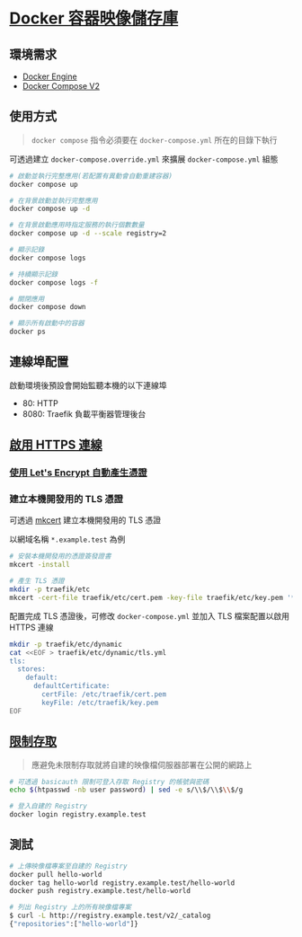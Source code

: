 # [Docker 容器映像儲存庫](https://docs.docker.com/registry/)

## 環境需求

- [Docker Engine](https://docs.docker.com/install/)
- [Docker Compose V2](https://docs.docker.com/compose/cli-command/)

## 使用方式

> `docker compose` 指令必須要在 `docker-compose.yml` 所在的目錄下執行

可透過建立 `docker-compose.override.yml` 來擴展 `docker-compose.yml` 組態

```sh
# 啟動並執行完整應用(若配置有異動會自動重建容器)
docker compose up

# 在背景啟動並執行完整應用
docker compose up -d

# 在背景啟動應用時指定服務的執行個數數量
docker compose up -d --scale registry=2

# 顯示記錄
docker compose logs

# 持續顯示記錄
docker compose logs -f

# 關閉應用
docker compose down

# 顯示所有啟動中的容器
docker ps
```

## 連線埠配置

啟動環境後預設會開始監聽本機的以下連線埠

- 80: HTTP
- 8080: Traefik 負載平衡器管理後台

## [啟用 HTTPS 連線](https://doc.traefik.io/traefik/https/tls/)

### [使用 Let's Encrypt 自動產生憑證](https://doc.traefik.io/traefik/https/acme/)

### 建立本機開發用的 TLS 憑證

可透過 [mkcert](https://github.com/FiloSottile/mkcert) 建立本機開發用的 TLS 憑證

以網域名稱 `*.example.test` 為例

```sh
# 安裝本機開發用的憑證簽發證書
mkcert -install

# 產生 TLS 憑證
mkdir -p traefik/etc
mkcert -cert-file traefik/etc/cert.pem -key-file traefik/etc/key.pem '*.example.test'
```

配置完成 TLS 憑證後，可修改 `docker-compose.yml` 並加入 TLS 檔案配置以啟用 HTTPS 連線

```sh
mkdir -p traefik/etc/dynamic
cat <<EOF > traefik/etc/dynamic/tls.yml
tls:
  stores:
    default:
      defaultCertificate:
        certFile: /etc/traefik/cert.pem
        keyFile: /etc/traefik/key.pem
EOF
```

## [限制存取](https://doc.traefik.io/traefik/middlewares/basicauth/)

> 應避免未限制存取就將自建的映像檔伺服器部署在公開的網路上

```sh
# 可透過 basicauth 限制可登入存取 Registry 的帳號與密碼
echo $(htpasswd -nb user password) | sed -e s/\\$/\\$\\$/g

# 登入自建的 Registry
docker login registry.example.test
```

## 測試

```sh
# 上傳映像檔專案至自建的 Registry
docker pull hello-world
docker tag hello-world registry.example.test/hello-world
docker push registry.example.test/hello-world

# 列出 Registry 上的所有映像檔專案
$ curl -L http://registry.example.test/v2/_catalog
{"repositories":["hello-world"]}
```
